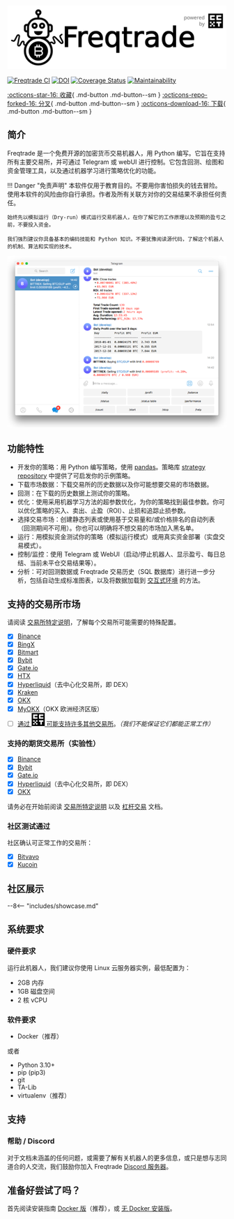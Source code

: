 ![freqtrade](assets/freqtrade_poweredby.svg)

[![Freqtrade CI](https://github.com/freqtrade/freqtrade/actions/workflows/ci.yml/badge.svg?branch=develop)](https://github.com/freqtrade/freqtrade/actions/)
[![DOI](https://joss.theoj.org/papers/10.21105/joss.04864/status.svg)](https://doi.org/10.21105/joss.04864)
[![Coverage Status](https://coveralls.io/repos/github/freqtrade/freqtrade/badge.svg?branch=develop&service=github)](https://coveralls.io/github/freqtrade/freqtrade?branch=develop)
[![Maintainability](https://api.codeclimate.com/v1/badges/5737e6d668200b7518ff/maintainability)](https://codeclimate.com/github/freqtrade/freqtrade/maintainability)

<!-- GitHub action buttons -->
[:octicons-star-16: 收藏](https://github.com/freqtrade/freqtrade){ .md-button .md-button--sm }
[:octicons-repo-forked-16: 分叉](https://github.com/freqtrade/freqtrade/fork){ .md-button .md-button--sm }
[:octicons-download-16: 下载](https://github.com/freqtrade/freqtrade/archive/stable.zip){ .md-button .md-button--sm }

## 简介

Freqtrade 是一个免费开源的加密货币交易机器人，用 Python 编写。它旨在支持所有主要交易所，并可通过 Telegram 或 webUI 进行控制。它包含回测、绘图和资金管理工具，以及通过机器学习进行策略优化的功能。

!!! Danger "免责声明"
    本软件仅用于教育目的。不要用你害怕损失的钱去冒险。使用本软件的风险由你自行承担。作者及所有关联方对你的交易结果不承担任何责任。

    始终先以模拟运行（Dry-run）模式运行交易机器人，在你了解它的工作原理以及预期的盈亏之前，不要投入资金。

    我们强烈建议你具备基本的编码技能和 Python 知识。不要犹豫阅读源代码，了解这个机器人的机制、算法和实现的技术。

![freqtrade 截图](assets/freqtrade-screenshot.png)

## 功能特性

- 开发你的策略：用 Python 编写策略，使用 [pandas](https://pandas.pydata.org/)。策略库 [strategy repository](https://github.com/freqtrade/freqtrade-strategies) 中提供了可启发你的示例策略。
- 下载市场数据：下载交易所的历史数据以及你可能想要交易的市场数据。
- 回测：在下载的历史数据上测试你的策略。
- 优化：使用采用机器学习方法的超参数优化，为你的策略找到最佳参数。你可以优化策略的买入、卖出、止盈（ROI）、止损和追踪止损参数。
- 选择交易市场：创建静态列表或使用基于交易量和/或价格排名的自动列表（回测期间不可用）。你也可以明确将不想交易的市场加入黑名单。
- 运行：用模拟资金测试你的策略（模拟运行模式）或用真实资金部署（实盘交易模式）。
- 控制/监控：使用 Telegram 或 WebUI（启动/停止机器人、显示盈亏、每日总结、当前未平仓交易结果等）。
- 分析：可对回测数据或 Freqtrade 交易历史（SQL 数据库）进行进一步分析，包括自动生成标准图表，以及将数据加载到 [交互式环境](data-analysis.md) 的方法。

## 支持的交易所市场

请阅读 [交易所特定说明](exchanges.md)，了解每个交易所可能需要的特殊配置。

- [X] [Binance](https://www.binance.com/)
- [X] [BingX](https://bingx.com/invite/0EM9RX)
- [X] [Bitmart](https://bitmart.com/)
- [X] [Bybit](https://bybit.com/)
- [X] [Gate.io](https://www.gate.io/ref/6266643)
- [X] [HTX](https://www.htx.com/)
- [X] [Hyperliquid](https://hyperliquid.xyz/)（去中心化交易所，即 DEX）
- [X] [Kraken](https://kraken.com/)
- [X] [OKX](https://okx.com/)
- [X] [MyOKX](https://okx.com/)（OKX 欧洲经济区版）
- [ ] [通过 <img alt="ccxt" width="30px" src="assets/ccxt-logo.svg" /> 可能支持许多其他交易所](https://github.com/ccxt/ccxt/)。_（我们不能保证它们都能正常工作）_

### 支持的期货交易所（实验性）

- [X] [Binance](https://www.binance.com/)
- [X] [Bybit](https://bybit.com/)
- [X] [Gate.io](https://www.gate.io/ref/6266643)
- [X] [Hyperliquid](https://hyperliquid.xyz/)（去中心化交易所，即 DEX）
- [X] [OKX](https://okx.com/)

请务必在开始前阅读 [交易所特定说明](exchanges.md) 以及 [杠杆交易](leverage.md) 文档。

### 社区测试通过

社区确认可正常工作的交易所：

- [X] [Bitvavo](https://bitvavo.com/)
- [X] [Kucoin](https://www.kucoin.com/)

## 社区展示

--8<-- "includes/showcase.md"

## 系统要求

### 硬件要求

运行此机器人，我们建议你使用 Linux 云服务器实例，最低配置为：

- 2GB 内存
- 1GB 磁盘空间
- 2 核 vCPU

### 软件要求

- Docker（推荐）

或者

- Python 3.10+
- pip (pip3)
- git
- TA-Lib
- virtualenv（推荐）

## 支持

### 帮助 / Discord

对于文档未涵盖的任何问题，或需要了解有关机器人的更多信息，或只是想与志同道合的人交流，我们鼓励你加入 Freqtrade [Discord 服务器](https://discord.gg/p7nuUNVfP7)。

## 准备好尝试了吗？

首先阅读安装指南 [Docker 版](docker_quickstart.md)（推荐），或 [无 Docker 安装版](installation.md)。